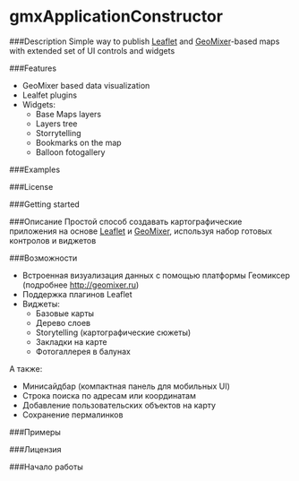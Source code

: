 # gmxApplicationConstructor

###Description
Simple way to publish [Leaflet](http://leaflet.js) and [GeoMixer](http://geomixer.ru)-based maps with extended set of UI controls and widgets

###Features
- GeoMixer based data visualization
- Lealfet plugins
- Widgets:
  - Base Maps layers
  - Layers tree
  - Storrytelling
  - Bookmarks on the map
  - Balloon fotogallery

###Examples

###License

###Getting started

###Описание
Простой способ создавать картографические приложения на основе [Leaflet](http://leaflet.js) и [GeoMixer](http://geomixer.ru), используя набор готовых контролов и виджетов

###Возможности
- Встроенная визуализация данных с помощью платформы Геомиксер (подробнее http://geomixer.ru)
- Поддержка плагинов Leaflet
- Виджеты:
  - Базовые карты
  - Дерево слоев
  - Storytelling (картографические сюжеты)
  - Закладки на карте
  - Фотогаллерея в балунах

А также:
- Минисайдбар (компактная панель для мобильных UI)
- Строка поиска по адресам или координатам
- Добавление пользовательских объектов на карту
- Сохранение пермалинков

###Примеры

###Лицензия

###Начало работы
